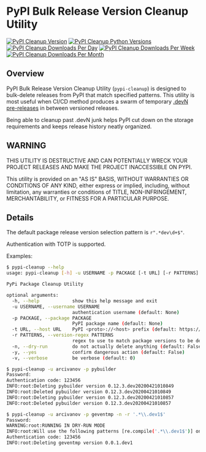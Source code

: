 # PyPI Bulk Release Version Cleanup Utility

[![PyPI Cleanup Version](https://img.shields.io/pypi/v/pypi-cleanup?logo=pypi)](https://pypi.org/project/pypi-cleanup/)
[![PyPI Cleanup Python Versions](https://img.shields.io/pypi/pyversions/pypi-cleanup?logo=pypi)](https://pypi.org/project/pypi-cleanup/)
[![PyPI Cleanup Downloads Per Day](https://img.shields.io/pypi/dd/pypi-cleanup?logo=pypi)](https://pypi.org/project/pypi-cleanup/)
[![PyPI Cleanup Downloads Per Week](https://img.shields.io/pypi/dw/pypi-cleanup?logo=pypi)](https://pypi.org/project/pypi-cleanup/)
[![PyPI Cleanup Downloads Per Month](https://img.shields.io/pypi/dm/pypi-cleanup?logo=pypi)](https://pypi.org/project/pypi-cleanup/)

## Overview

PyPI Bulk Release Version Cleanup Utility (`pypi-cleanup`) is designed to bulk-delete releases from PyPI that match
specified patterns.
This utility is most useful when CI/CD method produces a swarm of temporary
[.devN pre-releases](https://www.python.org/dev/peps/pep-0440/#developmental-releases) in between versioned releases.

Being able to cleanup past .devN junk helps PyPI cut down on the storage requirements and keeps release history neatly
organized.

## WARNING

THIS UTILITY IS DESTRUCTIVE AND CAN POTENTIALLY WRECK YOUR PROJECT RELEASES AND MAKE THE PROJECT INACCESSIBLE ON PYPI.

This utility is provided on an "AS IS" BASIS, WITHOUT WARRANTIES OR CONDITIONS OF ANY KIND, either express or
implied, including, without limitation, any warranties or conditions of TITLE, NON-INFRINGEMENT, MERCHANTABILITY,
or FITNESS FOR A PARTICULAR PURPOSE.

## Details

The default package release version selection pattern is `r".*dev\d+$"`.

Authentication with TOTP is supported.

Examples:

```bash
$ pypi-cleanup --help
usage: pypi-cleanup [-h] -u USERNAME -p PACKAGE [-t URL] [-r PATTERNS] [-n] [-y] [-v]

PyPi Package Cleanup Utility

optional arguments:
  -h, --help            show this help message and exit
  -u USERNAME, --username USERNAME
                        authentication username (default: None)
  -p PACKAGE, --package PACKAGE
                        PyPI package name (default: None)
  -t URL, --host URL    PyPI <proto>://<host> prefix (default: https://pypi.org/)
  -r PATTERNS, --version-regex PATTERNS
                        regex to use to match package versions to be deleted (default: None)
  -n, --dry-run         do not actually delete anything (default: False)
  -y, --yes             confirm dangerous action (default: False)
  -v, --verbose         be verbose (default: 0)
```

```bash
$ pypi-cleanup -u arcivanov -p pybuilder
Password: 
Authentication code: 123456
INFO:root:Deleting pybuilder version 0.12.3.dev20200421010849
INFO:root:Deleted pybuilder version 0.12.3.dev20200421010849
INFO:root:Deleting pybuilder version 0.12.3.dev20200421010857
INFO:root:Deleted pybuilder version 0.12.3.dev20200421010857
```

```bash
$ pypi-cleanup -u arcivanov -p geventmp -n -r '.*\\.dev1$'
Password:
WARNING:root:RUNNING IN DRY-RUN MODE
INFO:root:Will use the following patterns [re.compile('.*\\.dev1$')] on package geventmp
Authentication code: 123456
INFO:root:Deleting geventmp version 0.0.1.dev1
```